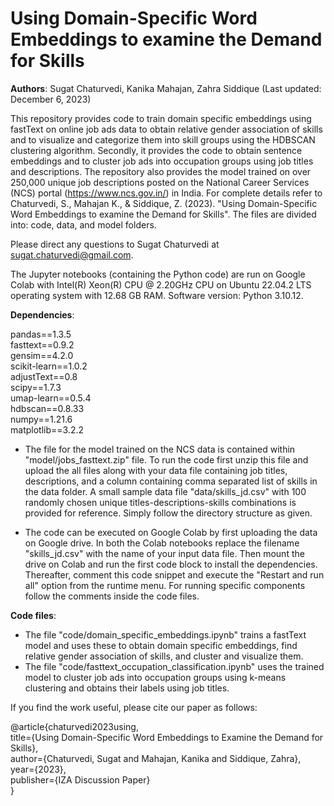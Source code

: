# Using Domain-Specific Word Embeddings to examine the Demand for Skills
**Authors**: Sugat Chaturvedi, Kanika Mahajan, Zahra Siddique
(Last updated: December 6, 2023)

This repository provides code to train domain specific embeddings using fastText on online job ads data to obtain relative gender association of skills and to visualize and categorize them into skill groups using the HDBSCAN clustering algorithm. Secondly, it provides the code to obtain sentence embeddings and to cluster job ads into occupation groups using job titles and descriptions. The repository also provides the model trained on over 250,000 unique job descriptions posted on the National Career Services (NCS) portal (https://www.ncs.gov.in/) in India. For complete details refer to Chaturvedi, S., Mahajan K., & Siddique, Z. (2023). "Using Domain-Specific Word Embeddings to examine the Demand for Skills". The files are divided into: code, data, and model folders.

Please direct any questions to Sugat Chaturvedi at sugat.chaturvedi@gmail.com.

The Jupyter notebooks (containing the Python code) are run on Google Colab with Intel(R) Xeon(R) CPU @ 2.20GHz CPU on Ubuntu 22.04.2 LTS operating system with 12.68 GB RAM. Software version: Python 3.10.12.

**Dependencies**:

pandas==1.3.5 <br/>
fasttext==0.9.2 <br/>
gensim==4.2.0 <br/>
scikit-learn==1.0.2 <br/>
adjustText==0.8 <br/>
scipy==1.7.3 <br/>
umap-learn==0.5.4 <br/>
hdbscan==0.8.33 <br/>
numpy==1.21.6 <br/>
matplotlib==3.2.2 <br/>

-	The file for the model trained on the NCS data is contained within "model/jobs_fasttext.zip" file. To run the code first unzip this file and upload the all files along with your data file containing job titles, descriptions, and a column containing comma separated list of skills in the data folder. A small sample data file "data/skills_jd.csv" with 100 randomly chosen unique titles-descriptions-skills combinations is provided for reference. Simply follow the directory structure as given.

-	The code can be executed on Google Colab by first uploading the data on Google drive. In both the Colab notebooks replace the filename "skills_jd.csv" with the name of your input data file. Then mount the drive on Colab and run the first code block to install the dependencies. Thereafter, comment this code snippet and execute the "Restart and run all" option from the runtime menu. For running specific components follow the comments inside the code files.

**Code files**:
-	The file "code/domain_specific_embeddings.ipynb" trains a fastText model and uses these to obtain domain specific embeddings, find relative gender association of skills, and cluster and visualize them.
-	The file "code/fasttext_occupation_classification.ipynb" uses the trained model to cluster job ads into occupation groups using k-means clustering and obtains their labels using job titles.

If you find the work useful, please cite our paper as follows:

@article{chaturvedi2023using, <br/>
  title={Using Domain-Specific Word Embeddings to Examine the Demand for Skills}, <br/>
  author={Chaturvedi, Sugat and Mahajan, Kanika and Siddique, Zahra}, <br/>
  year={2023}, <br/>
  publisher={IZA Discussion Paper} <br/>
}
